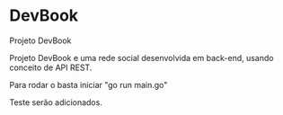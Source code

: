 # DevBook
Projeto DevBook

Projeto DevBook e uma rede social desenvolvida em back-end, usando conceito de API REST.

Para rodar o basta iniciar "go run main.go"

Teste serão adicionados.
